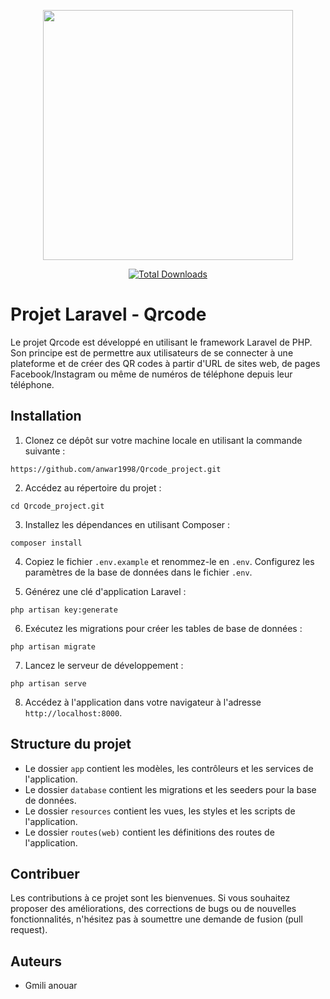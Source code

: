 <p align="center"><a href="https://laravel.com" target="_blank"><img src="https://raw.githubusercontent.com/laravel/art/master/logo-lockup/5%20SVG/2%20CMYK/1%20Full%20Color/laravel-logolockup-cmyk-red.svg" width="400"></a></p>

<p align="center">
<a href="https://packagist.org/packages/laravel/framework"><img src="https://th.bing.com/th/id/R.6f9d43bfa9d53235a7b6bc310fb5448b?rik=xUE6OknSO1WYUg&riu=http%3a%2f%2fwww.pngall.com%2fwp-content%2fuploads%2f2%2fQR-Code-PNG-Images.png&ehk=HPmT%2bF4%2ftU1Kn0R5oF8b%2ffA4ks46kTqApdr3kn7DzIg%3d&risl=&pid=ImgRaw&r=0" alt="Total Downloads"></a>

</p>
<h1>Projet Laravel - Qrcode</h1>

<p>Le projet Qrcode est développé en utilisant le framework Laravel de PHP. Son principe est de permettre aux utilisateurs de se connecter à une plateforme et de créer des QR codes à partir d'URL de sites web, de pages Facebook/Instagram ou même de numéros de téléphone depuis leur téléphone.</p>

<h2>Installation</h2>

<ol>
  <li>Clonez ce dépôt sur votre machine locale en utilisant la commande suivante :</li>
</ol>

<pre><code>https://github.com/anwar1998/Qrcode_project.git</code></pre>

<ol start="2">
  <li>Accédez au répertoire du projet :</li>
</ol>

<pre><code>cd Qrcode_project.git</code></pre>

<ol start="3">
  <li>Installez les dépendances en utilisant Composer :</li>
</ol>

<pre><code>composer install</code></pre>

<ol start="4">
  <li>Copiez le fichier <code>.env.example</code> et renommez-le en <code>.env</code>. Configurez les paramètres de la base de données dans le fichier <code>.env</code>.</li>
</ol>

<ol start="5">
  <li>Générez une clé d'application Laravel :</li>
</ol>

<pre><code>php artisan key:generate</code></pre>

<ol start="6">
  <li>Exécutez les migrations pour créer les tables de base de données :</li>
</ol>

<pre><code>php artisan migrate</code></pre>

<ol start="7">
  <li>Lancez le serveur de développement :</li>
</ol>

<pre><code>php artisan serve</code></pre>

<ol start="8">
  <li>Accédez à l'application dans votre navigateur à l'adresse <code>http://localhost:8000</code>.</li>
</ol>



<h2>Structure du projet</h2>

<ul>
  <li>Le dossier <code>app</code> contient les modèles, les contrôleurs et les services de l'application.</li>
  <li>Le dossier <code>database</code> contient les migrations et les seeders pour la base de données.</li>
  <li>Le dossier <code>resources</code> contient les vues, les styles et les scripts de l'application.</li>
  <li>Le dossier <code>routes(web)</code> contient les définitions des routes de l'application.</li>
</ul>

<h2>Contribuer</h2>

<p>Les contributions à ce projet sont les bienvenues. Si vous souhaitez proposer des améliorations, des corrections de bugs ou de nouvelles fonctionnalités, n'hésitez pas à soumettre une demande de fusion (pull request).</p>

<h2>Auteurs</h2>

<ul>
  <li>Gmili anouar</li>
</ul>
